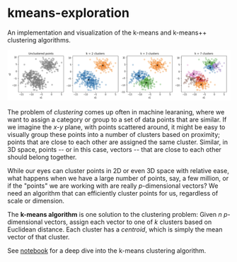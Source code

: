 # kmeans-exploration
An implementation and visualization of the k-means and k-means++ clustering algorithms.

![Clusters](images/clusters.png)

The problem of *clustering* comes up often in machine learaning, where we want to assign a category or group to a set of data points that are similar.  If we imagine the _x-y_ plane, with points scattered around, it might be easy to visually group these points into a number of clusters based on proximity; points that are close to each other are assigned the same cluster.  Similar, in 3D space, points -- or in this case, vectors -- that are close to each other should belong together.

While our eyes can cluster points in 2D or even 3D space with relative ease, what happens when we have a large number of points, say, a few million, or if the "points" we are working with are really _p_-dimensional vectors?  We need an algorithm that can efficiently cluster points for us, regardless of scale or dimension.

The **k-means algorithm** is one solution to the clustering problem: Given _n_ _p_-dimensional vectors, assign each vector to one of _k_ clusters based on Euclidean distance.  Each cluster has a _centroid_, which is simply the mean vector of that cluster.

See [notebook](https://github.com/ajcheon/kmeans-exploration/blob/master/kmeans.ipynb) for a deep dive into the k-means clustering algorithm.
